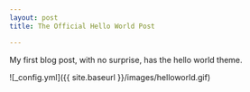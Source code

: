 ```yaml
---
layout: post
title: The Official Hello World Post

---
```


My first blog post, with no surprise, has the hello world theme.

![_config.yml]({{ site.baseurl }}/images/helloworld.gif)